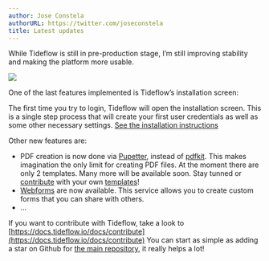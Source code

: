 ```yaml
---
author: Jose Constela
authorURL: https://twitter.com/joseconstela
title: Latest updates
---
```


While Tideflow is still in pre-production stage, I’m still improving stability and making the platform more usable.

![](https://www.tideflow.io/wp-content/uploads/2019/03/Captura-de-pantalla-2019-03-06-a-las-23.44.15-1024x730.png)</figure>

One of the last features implemented is Tideflow’s installation screen:

The first time you try to login, Tideflow will open the installation screen. This is a single step process that will create your first user credentials as well as some other necessary settings. [See the installation instructions](https://docs.tideflow.io/docs/installation-instructions)

Other new features are:

*   PDF creation is now done via [Pupetter](https://github.com/GoogleChrome/puppeteer), instead of [pdfkit](https://www.npmjs.com/package/pdfkit). This makes imagination the only limit for creating PDF files. At the moment there are only 2 templates. Many more will be available soon. Stay tunned or [contribute](https://docs.tideflow.io/docs/contribute) with your own [templates](https://github.com/tideflow-io/tideflow/tree/master/private/pdfs)!
*   [Webforms](https://docs.tideflow.io/docs/services-webforms) are now available. This service allows you to create custom forms that you can share with others.
*   …

If you want to contribute with Tideflow, take a look to [https://docs.tideflow.io/docs/contribute](https://docs.tideflow.io/docs/contribute) You can start as simple as adding a star on Github for [the main repository](https://github.com/tideflow-io/tideflow), it really helps a lot!